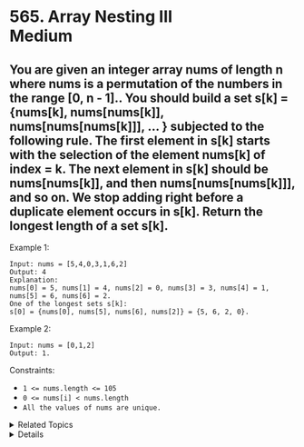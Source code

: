 
# 565. Array Nesting III<br> Medium

## You are given an integer array nums of length n where nums is a permutation of the numbers in the range [0, n - 1].. You should build a set s[k] = {nums[k], nums[nums[k]], nums[nums[nums[k]]], ... } subjected to the following rule. The first element in s[k] starts with the selection of the element nums[k] of index = k. The next element in s[k] should be nums[nums[k]], and then nums[nums[nums[k]]], and so on. We stop adding right before a duplicate element occurs in s[k]. Return the longest length of a set s[k].

Example 1:

```
Input: nums = [5,4,0,3,1,6,2]
Output: 4
Explanation: 
nums[0] = 5, nums[1] = 4, nums[2] = 0, nums[3] = 3, nums[4] = 1, nums[5] = 6, nums[6] = 2.
One of the longest sets s[k]:
s[0] = {nums[0], nums[5], nums[6], nums[2]} = {5, 6, 2, 0}.
```

Example 2:

```
Input: nums = [0,1,2]
Output: 1.
```

Constraints:

- `1 <= nums.length <= 105`
- `0 <= nums[i] < nums.length`
- `All the values of nums are unique.`

<details>

<summary> Related Topics </summary>

-   `Array`

</details>

<details>
